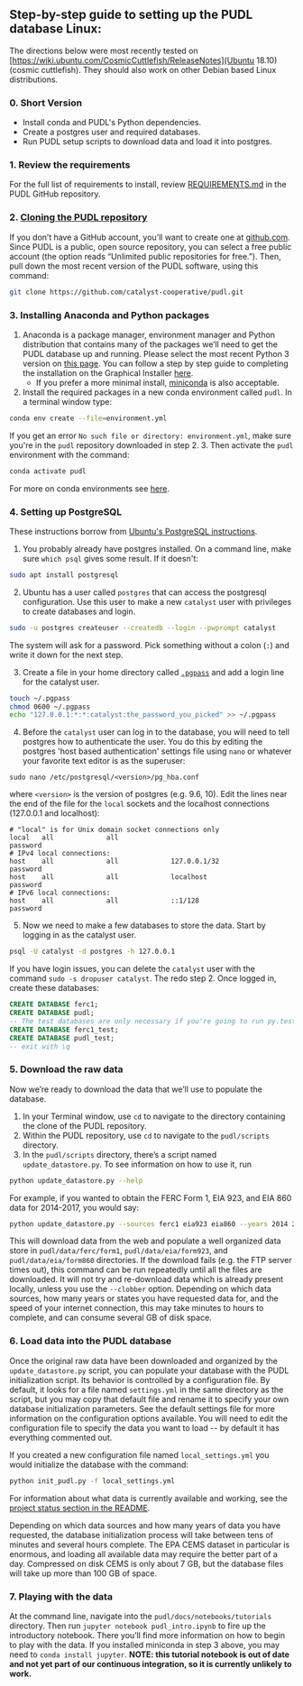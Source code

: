 
## Step-by-step guide to setting up the PUDL database Linux:

The directions below were most recently tested on [https://wiki.ubuntu.com/CosmicCuttlefish/ReleaseNotes](Ubuntu 18.10) (cosmic cuttlefish). They should also work on other Debian based Linux distributions.

### 0. Short Version
- Install conda and PUDL's Python dependencies.
- Create a postgres user and required databases.
- Run PUDL setup scripts to download data and load it into postgres.


### 1. Review the requirements
For the full list of requirements to install, review [REQUIREMENTS.md](REQUIREMENTS.md) in the PUDL GitHub repository.

### 2. [Cloning the PUDL repository](https://help.github.com/articles/cloning-a-repository/)
If you don’t have a GitHub account, you’ll want to create one at [github.com](https://github.com). Since PUDL is a public, open source repository, you can select a free public account (the option reads “Unlimited public repositories for free.”). Then, pull down the most recent version of the PUDL software, using this command:
```sh
git clone https://github.com/catalyst-cooperative/pudl.git
```

### 3. Installing Anaconda and Python packages
1. Anaconda is a package manager, environment manager and Python distribution that contains many of the packages we’ll need to get the PUDL database up and running. Please select the most recent Python 3 version on [this page](https://www.anaconda.com/download/#linux). You can follow a step by step guide to completing the installation on the Graphical Installer [here](https://docs.anaconda.com/anaconda/install/linux).
    - If you prefer a more minimal install, [miniconda](https://conda.io/miniconda.html) is also acceptable.
2. Install the required packages in a new conda environment called `pudl`. In a terminal window type:
```sh
conda env create --file=environment.yml
```
If you get an error `No such file or directory: environment.yml`, make sure you're in the `pudl` repository downloaded in step 2.
3. Then activate the `pudl` environment with the command:
```sh
conda activate pudl
```

For more on conda environments see [here](https://conda.io/docs/user-guide/tasks/manage-environments.html).

### 4. Setting up PostgreSQL

These instructions borrow from [Ubuntu's PostgreSQL instructions](https://help.ubuntu.com/community/PostgreSQL).

1. You probably already have postgres installed. On a command line, make sure `which psql` gives some result.
If it doesn't:
```sh
sudo apt install postgresql
```

2. Ubuntu has a user called `postgres` that can access the postgresql configuration. Use this user to make a new `catalyst` user with privileges to create databases and login.
```sh
sudo -u postgres createuser --createdb --login --pwprompt catalyst
```
The system will ask for a password. Pick something without a colon (`:`) and write it down for the next step.

3. Create a file in your home directory called [`.pgpass`](https://www.postgresql.org/docs/current/static/libpq-pgpass.html) and add a login line for the catalyst user.
```sh
touch ~/.pgpass
chmod 0600 ~/.pgpass
echo "127.0.0.1:*:*:catalyst:the_password_you_picked" >> ~/.pgpass
```

4. Before the `catalyst` user can log in to the database, you will need to tell postgres how
to authenticate the user. You do this by editing the postgres 'host based authentication' settings file using `nano` or whatever your favorite text editor is as the superuser:
```
sudo nano /etc/postgresql/<version>/pg_hba.conf
```
where `<version>` is the version of postgres (e.g. 9.6, 10). Edit the lines near the end of the file for the `local` sockets and the localhost connections (127.0.0.1 and localhost):
```
# "local" is for Unix domain socket connections only
local   all             all                                     password
# IPv4 local connections:
host    all             all             127.0.0.1/32            password
host    all             all             localhost               password
# IPv6 local connections:
host    all             all             ::1/128                 password
```

5. Now we need to make a few databases to store the data.
Start by logging in as the catalyst user.
```sh
psql -U catalyst -d postgres -h 127.0.0.1
```
If you have login issues, you can delete the `catalyst`  user with the command `sudo -s dropuser catalyst`. The redo step 2.
Once logged in, create these databases:
```sql
CREATE DATABASE ferc1;
CREATE DATABASE pudl;
-- The test databases are only necessary if you're going to run py.test
CREATE DATABASE ferc1_test;
CREATE DATABASE pudl_test;
-- exit with \q
```


### 5. Download the raw data

Now we’re ready to download the data that we’ll use to populate the database.

1. In your Terminal window, use `cd` to navigate to the directory containing the clone of the PUDL repository.
2. Within the PUDL repository, use `cd` to navigate to the `pudl/scripts` directory.
3. In the `pudl/scripts` directory, there’s a script named `update_datastore.py`. To see information on how to use it, run
```sh
python update_datastore.py --help
```
For example, if you wanted to obtain the FERC Form 1, EIA 923, and EIA 860 data for 2014-2017, you would say:
```sh
python update_datastore.py --sources ferc1 eia923 eia860 --years 2014 2015 2016 2017
```
This will download data from the web and populate a well organized data store in `pudl/data/ferc/form1`, `pudl/data/eia/form923`, and `pudl/data/eia/form860` directories.
If the download fails (e.g. the FTP server times out), this command can be run repeatedly until all the files are downloaded. It will not try and re-download data which is already present locally, unless you use the `--clobber` option. Depending on which data sources, how many years or states you have requested data for, and the speed of your internet connection, this may take minutes to hours to complete, and can consume several GB of disk space.

### 6. Load data into the PUDL database
Once the original raw data have been downloaded and organized by the `update_datastore.py` script, you can populate your database with the PUDL initialization script. Its behavior is controlled by a configuration file.  By default, it looks for a file named `settings.yml` in the same directory as the script, but you may copy that default file and rename it to specify your own database initialization parameters. See the default settings file for more information on the configuration options available. You will need to edit the configuration file to specify the data you want to load -- by default it has everything commented out.

If you created a new configuration file named `local_settings.yml` you would initialize the database with the command:
```sh
python init_pudl.py -f local_settings.yml
```
For information about what data is currently available and working, see the [project status section in the README](https://github.com/catalyst-cooperative/pudl/#project-status).

Depending on which data sources and how many years of data you have requested, the database initialization process will take between tens of minutes and several hours complete. The EPA CEMS dataset in particular is enormous, and loading all available data may require the better part of a day. Compressed on disk CEMS is only about 7 GB, but the database files will take up more than 100 GB of space.

### 7. Playing with the data

At the command line, navigate into the `pudl/docs/notebooks/tutorials` directory. Then run `jupyter notebook pudl_intro.ipynb` to fire up the introductory notebook. There you’ll find more information on how to begin to play with the data. If you
installed miniconda in step 3 above, you may need to `conda install jupyter`. **NOTE: this tutorial notebook is out of date and not yet part of our continuous integration, so it is currently unlikely to work.**
